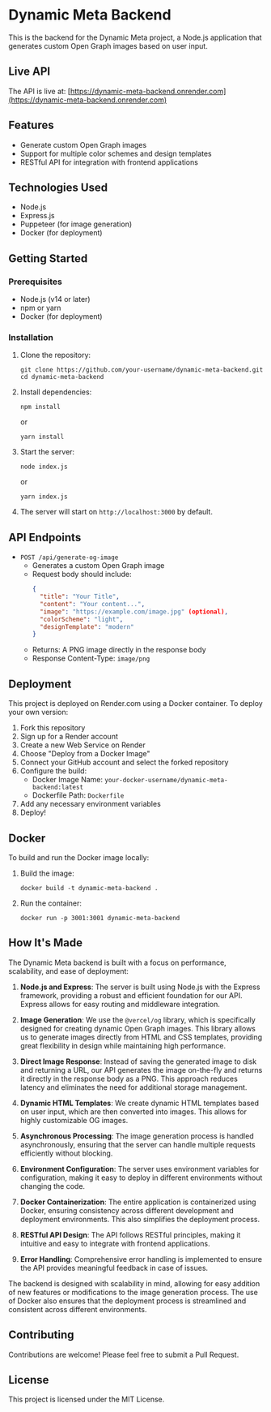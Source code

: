 # Dynamic Meta Backend

This is the backend for the Dynamic Meta project, a Node.js application that generates custom Open Graph images based on user input.

## Live API

The API is live at: [https://dynamic-meta-backend.onrender.com](https://dynamic-meta-backend.onrender.com)

## Features

- Generate custom Open Graph images
- Support for multiple color schemes and design templates
- RESTful API for integration with frontend applications

## Technologies Used

- Node.js
- Express.js
- Puppeteer (for image generation)
- Docker (for deployment)

## Getting Started

### Prerequisites

- Node.js (v14 or later)
- npm or yarn
- Docker (for deployment)

### Installation

1. Clone the repository:

   ```
   git clone https://github.com/your-username/dynamic-meta-backend.git
   cd dynamic-meta-backend
   ```

2. Install dependencies:

   ```
   npm install
   ```

   or

   ```
   yarn install
   ```

3. Start the server:

   ```
   node index.js
   ```

   or

   ```
   yarn index.js
   ```

4. The server will start on `http://localhost:3000` by default.

## API Endpoints

- `POST /api/generate-og-image`
  - Generates a custom Open Graph image
  - Request body should include:
    ```json
    {
      "title": "Your Title",
      "content": "Your content...",
      "image": "https://example.com/image.jpg" (optional),
      "colorScheme": "light",
      "designTemplate": "modern"
    }
    ```
  - Returns: A PNG image directly in the response body
  - Response Content-Type: `image/png`

## Deployment

This project is deployed on Render.com using a Docker container. To deploy your own version:

1. Fork this repository
2. Sign up for a Render account
3. Create a new Web Service on Render
4. Choose "Deploy from a Docker Image"
5. Connect your GitHub account and select the forked repository
6. Configure the build:
   - Docker Image Name: `your-docker-username/dynamic-meta-backend:latest`
   - Dockerfile Path: `Dockerfile`
7. Add any necessary environment variables
8. Deploy!

## Docker

To build and run the Docker image locally:

1. Build the image:

   ```
   docker build -t dynamic-meta-backend .
   ```

2. Run the container:
   ```
   docker run -p 3001:3001 dynamic-meta-backend
   ```

## How It's Made

The Dynamic Meta backend is built with a focus on performance, scalability, and ease of deployment:

1. **Node.js and Express**: The server is built using Node.js with the Express framework, providing a robust and efficient foundation for our API. Express allows for easy routing and middleware integration.

2. **Image Generation**: We use the `@vercel/og` library, which is specifically designed for creating dynamic Open Graph images. This library allows us to generate images directly from HTML and CSS templates, providing great flexibility in design while maintaining high performance.

3. **Direct Image Response**: Instead of saving the generated image to disk and returning a URL, our API generates the image on-the-fly and returns it directly in the response body as a PNG. This approach reduces latency and eliminates the need for additional storage management.

4. **Dynamic HTML Templates**: We create dynamic HTML templates based on user input, which are then converted into images. This allows for highly customizable OG images.

5. **Asynchronous Processing**: The image generation process is handled asynchronously, ensuring that the server can handle multiple requests efficiently without blocking.

6. **Environment Configuration**: The server uses environment variables for configuration, making it easy to deploy in different environments without changing the code.

7. **Docker Containerization**: The entire application is containerized using Docker, ensuring consistency across different development and deployment environments. This also simplifies the deployment process.

8. **RESTful API Design**: The API follows RESTful principles, making it intuitive and easy to integrate with frontend applications.

9. **Error Handling**: Comprehensive error handling is implemented to ensure the API provides meaningful feedback in case of issues.

The backend is designed with scalability in mind, allowing for easy addition of new features or modifications to the image generation process. The use of Docker also ensures that the deployment process is streamlined and consistent across different environments.

## Contributing

Contributions are welcome! Please feel free to submit a Pull Request.

## License

This project is licensed under the MIT License.
